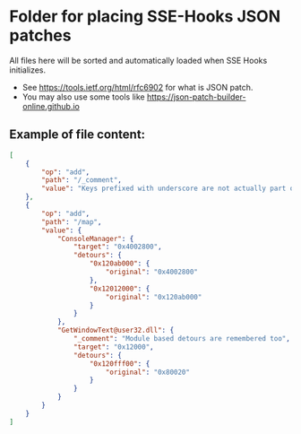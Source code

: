 # Folder for placing SSE-Hooks JSON patches

All files here will be sorted and automatically loaded when SSE Hooks initializes.

* See https://tools.ietf.org/html/rfc6902 for what is JSON patch.
* You may also use some tools like https://json-patch-builder-online.github.io

## Example of file content:

```json
[
    {
        "op": "add",
        "path": "/_comment",
        "value": "Keys prefixed with underscore are not actually part of the document."
    },
    {
        "op": "add",
        "path": "/map",
        "value": {
            "ConsoleManager": {
                "target": "0x4002800",
                "detours": {
                    "0x120ab000": {
                        "original": "0x4002800"
                    },
                    "0x12012000": {
                        "original": "0x120ab000"
                    }
                }
            },
            "GetWindowText@user32.dll": {
                "_comment": "Module based detours are remembered too",
                "target": "0x12000",
                "detours": {
                    "0x120fff00": {
                        "original": "0x80020"
                    }
                }
            }
        }
    }
]
```
